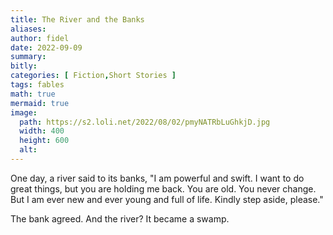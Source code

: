 ```yaml
---
title: The River and the Banks
aliases:
author: fidel
date: 2022-09-09
summary: 
bitly: 
categories: [ Fiction,Short Stories ]
tags: fables
math: true
mermaid: true
image:
  path: https://s2.loli.net/2022/08/02/pmyNATRbLuGhkjD.jpg
  width: 400 
  height: 600 
  alt:
---
```


<!---Friday 09 September 2022--->

One day, a river said to its banks, \"I am powerful and swift. I want to do great things, but you are holding me back. You are old. You never change. But I am ever new and ever young and full of life. Kindly step
aside, please.\" 

The bank agreed.
And the river?
It became a swamp.
